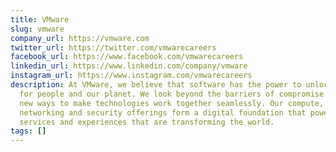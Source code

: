 ```yaml
---
title: VMware
slug: vmware
company_url: https://vmware.com
twitter_url: https://twitter.com/vmwarecareers
facebook_url: https://www.facebook.com/vmwarecareers
linkedin_url: https://www.linkedin.com/company/vmware
instagram_url: https://www.instagram.com/vmwarecareers
description: At VMware, we believe that software has the power to unlock new opportunities
  for people and our planet. We look beyond the barriers of compromise to engineer
  new ways to make technologies work together seamlessly. Our compute, cloud, mobility,
  networking and security offerings form a digital foundation that powers the apps,
  services and experiences that are transforming the world.
tags: []
---
```

